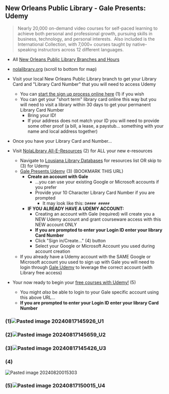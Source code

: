 ## New Orleans Public Library - Gale Presents: Udemy

> Nearly 20,000 on-demand video courses for self-paced learning to achieve both personal and professional growth, pursuing skills in business, technology, and personal interests.  Also included is the International Collection, with 7,000+ courses taught by native-speaking instructors across 12 different languages.

- All [New Orleans Public Library Branches and Hours](https://nolalibrary.org/new-to-the-library-need-a-card/)
- [nolalibrary.org](https://nolalibrary.org/) (scroll to bottom for map)

- Visit your local New Orleans Public Library branch to get your Library Card and "Library Card Number" that you will need to access Udemy
	- You can [start the sign up process online here](https://nolalibrary.org/new-to-the-library-need-a-card/) (1) if you wish
	- You can get your "short term" library card online this way but you will need to visit a library within 30 days to get your permanent Library Card Number
		- Bring your ID!
		- If your address does not match your ID you will need to provide some other proof (a bill, a lease, a paystub... something with your name and local address together)

- Once you have your Library Card and Number...
- Visit [NolaLibrary All-E-Resources](https://nolalibrary.org/books-movies-more/all-e-resources/) (2) for ALL your new e-resources
	- Navigate to [Lousiana Library Databases](https://lalibcon.state.lib.la.us/) for resources list OR skip to (3) for Udemy
	- [Gale Presents Udemy](https://link.gale.com/apps/udemy/auth?p=UDEMY&u=lln_pnopl&targetPath=) (3) (BOOKMARK THIS URL)
		- **Create an account with Gale**
			- ...you can use your existing Google or Microsoft accounts if you prefer
			- Provide your 10 Character Library Card Number if you are prompted
				- It may look like this: `D#### #####`
		- **IF YOU ALREADY HAVE A UDEMY ACCOUNT:**
			- Creating an account with Gale (required) will create you a NEW Udemy account and grant courseware access with this NEW account ONLY
			- **If you are prompted to enter your Login ID enter your library Card Number**
			- Click "Sign in/Create..." (4) button
			- Select your Google or Microsoft Account you used during account creation
	- If you already have a Udemy account with the SAME Google or Microsoft account you used to sign up with Gale you will need to login through [Gale Udemy](https://link.gale.com/apps/udemy/auth?p=UDEMY&u=lln_pnopl&targetPath=) to leverage the correct account (with Library free access)
- Your now ready to begin your [free courses with Udemy!](https://gale.udemy.com/organization/home/) (5)
	- You might _also_ be able to login to your Gale specific account using this above URL...
	- **If you are prompted to enter your Login ID enter your library Card Number**

### (1)![Pasted image 20240817145926_U1](https://github.com/user-attachments/assets/ecd35717-bddf-421c-aa44-9fec3c1aa2c2)
### (2)![Pasted image 20240817145659_U2](https://github.com/user-attachments/assets/916882ee-b840-4e72-a122-d43671d9ac9c)
### (3)![Pasted image 20240817145426_U3](https://github.com/user-attachments/assets/fcf97206-3a6e-4a62-addd-e06a9aeb1372)
### (4)
![Pasted image 20240820015303](https://github.com/user-attachments/assets/802bb7ce-db2c-4294-bb95-c1bc6d5a9acf)
### (5)![Pasted image 20240817150015_U4](https://github.com/user-attachments/assets/f14d60da-128a-4bfa-92e0-2791c75b0123)
